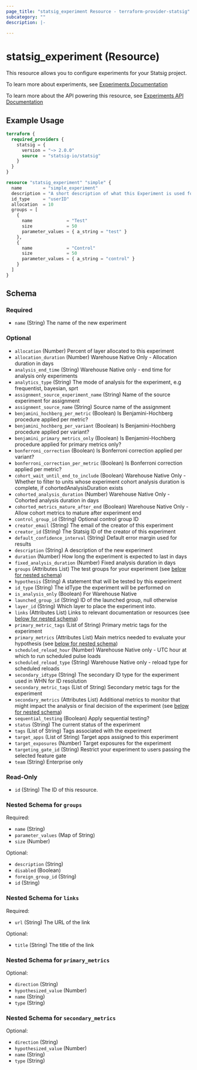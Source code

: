```yaml
---
page_title: "statsig_experiment Resource - terraform-provider-statsig"
subcategory: ""
description: |-
  
---
```


# statsig_experiment (Resource)

This resource allows you to configure experiments for your Statsig project.

To learn more about experiments, see [Experiments Documentation](https://docs.statsig.com/experiments-plus/)

To learn more about the API powering this resource, see [Experiments API Documentation](https://docs.statsig.com/console-api/experiments)

## Example Usage

```terraform
terraform {
  required_providers {
    statsig = {
      version = "~> 2.0.0"
      source  = "statsig-io/statsig"
    }
  }
}

resource "statsig_experiment" "simple" {
  name        = "simple_experiment"
  description = "A short description of what this Experiment is used for."
  id_type     = "userID"
  allocation  = 10
  groups = [
    {
      name             = "Test"
      size             = 50
      parameter_values = { a_string = "test" }
    },
    {
      name             = "Control"
      size             = 50
      parameter_values = { a_string = "control" }
    }
  ]
}
```

<!-- schema generated by tfplugindocs -->
## Schema

### Required

- `name` (String) The name of the new experiment

### Optional

- `allocation` (Number) Percent of layer allocated to this experiment
- `allocation_duration` (Number) Warehouse Native Only - Allocation duration in days
- `analysis_end_time` (String) Warehouse Native only - end time for analysis only experiments
- `analytics_type` (String) The mode of analysis for the experiment, e.g frequentist, bayesian, sprt
- `assignment_source_experiment_name` (String) Name of the source experiment for assignment
- `assignment_source_name` (String) Source name of the assignment
- `benjamini_hochberg_per_metric` (Boolean) Is Benjamini-Hochberg procedure applied per metric?
- `benjamini_hochberg_per_variant` (Boolean) Is Benjamini-Hochberg procedure applied per variant?
- `benjamini_primary_metrics_only` (Boolean) Is Benjamini-Hochberg procedure applied for primary metrics only?
- `bonferroni_correction` (Boolean) Is Bonferroni correction applied per variant?
- `bonferroni_correction_per_metric` (Boolean) Is Bonferroni correction applied per metric?
- `cohort_wait_until_end_to_include` (Boolean) Warehouse Native Only - Whether to filter to units whose experiment cohort analysis duration is complete, if cohortedAnalysisDuration exists
- `cohorted_analysis_duration` (Number) Warehouse Native Only - Cohorted analysis duration in days
- `cohorted_metrics_mature_after_end` (Boolean) Warehouse Native Only - Allow cohort metrics to mature after experiment end
- `control_group_id` (String) Optional control group ID
- `creator_email` (String) The email of the creator of this experiment
- `creator_id` (String) The Statsig ID of the creator of this experiment
- `default_confidence_interval` (String) Default error margin used for results
- `description` (String) A description of the new experiment
- `duration` (Number) How long the experiment is expected to last in days
- `fixed_analysis_duration` (Number) Fixed analysis duration in days
- `groups` (Attributes List) The test groups for your experiment (see [below for nested schema](#nestedatt--groups))
- `hypothesis` (String) A statement that will be tested by this experiment
- `id_type` (String) The idType the experiment will be performed on
- `is_analysis_only` (Boolean) For Warehouse Native
- `launched_group_id` (String) ID of the launched group, null otherwise
- `layer_id` (String) Which layer to place the experiment into.
- `links` (Attributes List) Links to relevant documentation or resources (see [below for nested schema](#nestedatt--links))
- `primary_metric_tags` (List of String) Primary metric tags for the experiment
- `primary_metrics` (Attributes List) Main metrics needed to evaluate your hypothesis (see [below for nested schema](#nestedatt--primary_metrics))
- `scheduled_reload_hour` (Number) Warehouse Native only - UTC hour at which to run scheduled pulse loads
- `scheduled_reload_type` (String) Warehouse Native only - reload type for scheduled reloads
- `secondary_idtype` (String) The secondary ID type for the experiment used in WHN for ID resolution
- `secondary_metric_tags` (List of String) Secondary metric tags for the experiment
- `secondary_metrics` (Attributes List) Additional metrics to monitor that might impact the analysis or final decision of the experiment (see [below for nested schema](#nestedatt--secondary_metrics))
- `sequential_testing` (Boolean) Apply sequential testing?
- `status` (String) The current status of the experiment
- `tags` (List of String) Tags associated with the experiment
- `target_apps` (List of String) Target apps assigned to this experiment
- `target_exposures` (Number) Target exposures for the experiment
- `targeting_gate_id` (String) Restrict your experiment to users passing the selected feature gate
- `team` (String) Enterprise only

### Read-Only

- `id` (String) The ID of this resource.

<a id="nestedatt--groups"></a>
### Nested Schema for `groups`

Required:

- `name` (String)
- `parameter_values` (Map of String)
- `size` (Number)

Optional:

- `description` (String)
- `disabled` (Boolean)
- `foreign_group_id` (String)
- `id` (String)


<a id="nestedatt--links"></a>
### Nested Schema for `links`

Required:

- `url` (String) The URL of the link

Optional:

- `title` (String) The title of the link


<a id="nestedatt--primary_metrics"></a>
### Nested Schema for `primary_metrics`

Optional:

- `direction` (String)
- `hypothesized_value` (Number)
- `name` (String)
- `type` (String)


<a id="nestedatt--secondary_metrics"></a>
### Nested Schema for `secondary_metrics`

Optional:

- `direction` (String)
- `hypothesized_value` (Number)
- `name` (String)
- `type` (String)